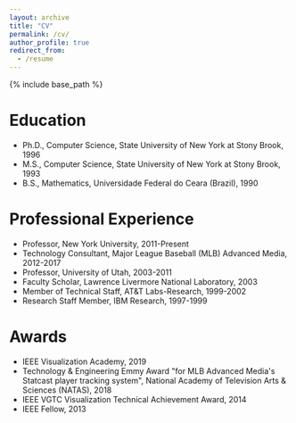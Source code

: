 ```yaml
---
layout: archive
title: "CV"
permalink: /cv/
author_profile: true
redirect_from:
  - /resume
---
```


{% include base_path %}

Education
======
* Ph.D., Computer Science, State University of New York at Stony Brook, 1996
* M.S., Computer Science, State University of New York at Stony Brook, 1993
* B.S., Mathematics, Universidade Federal do Ceara (Brazil), 1990


Professional Experience
======
* Professor, New York University, 2011-Present
* Technology Consultant, Major League Baseball (MLB) Advanced Media, 2012-2017
* Professor, University of Utah, 2003-2011
* Faculty Scholar, Lawrence Livermore National Laboratory, 2003
* Member of Technical Staff, AT&T Labs-Research, 1999-2002
* Research Staff Member, IBM Research, 1997-1999

Awards
======
* IEEE Visualization Academy, 2019
* Technology & Engineering Emmy Award "for MLB Advanced Media's Statcast player tracking system", National Academy of Television Arts & Sciences (NATAS), 2018
* IEEE VGTC Visualization Technical Achievement Award, 2014
* IEEE Fellow, 2013
